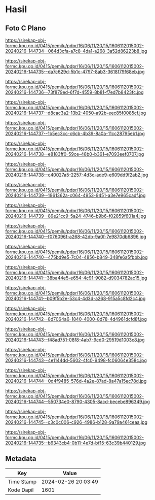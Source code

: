 # Hasil

## Foto C Plano

https://sirekap-obj-formc.kpu.go.id/0415/pemilu/pdpr/16/06/11/20/15/1606112015002-20240216-144734--064d3cfa-a7c8-4da1-a268-3a52d86223b8.jpg

https://sirekap-obj-formc.kpu.go.id/0415/pemilu/pdpr/16/06/11/20/15/1606112015002-20240216-144735--da7c629d-5b1c-4797-8ab3-3618f79f68eb.jpg

https://sirekap-obj-formc.kpu.go.id/0415/pemilu/pdpr/16/06/11/20/15/1606112015002-20240216-144736--73f879ed-6f7d-4559-8b81-f7ed7b8423fc.jpg

https://sirekap-obj-formc.kpu.go.id/0415/pemilu/pdpr/16/06/11/20/15/1606112015002-20240216-144737--d8cac3a2-13b2-4050-a92b-eec85f0085cf.jpg

https://sirekap-obj-formc.kpu.go.id/0415/pemilu/pdpr/16/06/11/20/15/1606112015002-20240216-144737--1b5ec3cc-c6cb-4b39-8a0a-11cc28795eb1.jpg

https://sirekap-obj-formc.kpu.go.id/0415/pemilu/pdpr/16/06/11/20/15/1606112015002-20240216-144738--e8183ff0-59ce-48b0-b361-e7093eef0707.jpg

https://sirekap-obj-formc.kpu.go.id/0415/pemilu/pdpr/16/06/11/20/15/1606112015002-20240216-144738--c40027a5-2257-4d3c-ade9-e609dd9f2ab2.jpg

https://sirekap-obj-formc.kpu.go.id/0415/pemilu/pdpr/16/06/11/20/15/1606112015002-20240216-144739--1961362a-c064-4953-9451-a3e7e965cadf.jpg

https://sirekap-obj-formc.kpu.go.id/0415/pemilu/pdpr/16/06/11/20/15/1606112015002-20240216-144739--89e21cc9-5a24-4746-b9b6-f02859f601a4.jpg

https://sirekap-obj-formc.kpu.go.id/0415/pemilu/pdpr/16/06/11/20/15/1606112015002-20240216-144740--f076096f-a268-42db-9a0f-7e9870db6896.jpg

https://sirekap-obj-formc.kpu.go.id/0415/pemilu/pdpr/16/06/11/20/15/1606112015002-20240216-144740--475bd9e5-7c04-4856-b849-348fe6a5fbbb.jpg

https://sirekap-obj-formc.kpu.go.id/0415/pemilu/pdpr/16/06/11/20/15/1606112015002-20240216-144741--38ba44e5-e654-4c91-9082-d9034782ac15.jpg

https://sirekap-obj-formc.kpu.go.id/0415/pemilu/pdpr/16/06/11/20/15/1606112015002-20240216-144741--b09f5b2e-53c4-4d3d-a268-915a5c8fd2c4.jpg

https://sirekap-obj-formc.kpu.go.id/0415/pemilu/pdpr/16/06/11/20/15/1606112015002-20240216-144742--8d7064a6-1840-4000-8d78-4d4961dcfd8f.jpg

https://sirekap-obj-formc.kpu.go.id/0415/pemilu/pdpr/16/06/11/20/15/1606112015002-20240216-144743--f48ad751-08f8-4ab7-9cd0-29519d1003c8.jpg

https://sirekap-obj-formc.kpu.go.id/0415/pemilu/pdpr/16/06/11/20/15/1606112015002-20240216-144743--4e1144dd-5602-4fc0-9498-fc06064e358c.jpg

https://sirekap-obj-formc.kpu.go.id/0415/pemilu/pdpr/16/06/11/20/15/1606112015002-20240216-144744--0d4f9485-576d-4a2e-87ad-8a47a15ec78d.jpg

https://sirekap-obj-formc.kpu.go.id/0415/pemilu/pdpr/16/06/11/20/15/1606112015002-20240216-144744--550734e0-8790-4305-8acd-becebe896349.jpg

https://sirekap-obj-formc.kpu.go.id/0415/pemilu/pdpr/16/06/11/20/15/1606112015002-20240216-144745--c3c0c006-c926-4986-b128-9a79a461ceaa.jpg

https://sirekap-obj-formc.kpu.go.id/0415/pemilu/pdpr/16/06/11/20/15/1606112015002-20240216-144735--b6343cb4-0b11-4e7d-bf15-63c39b440129.jpg


## Metadata

| Key        | Value               |
| ---------- | ------------------- |
| Time Stamp | 2024-02-26 20:03:49 |
| Kode Dapil | 1601                |



